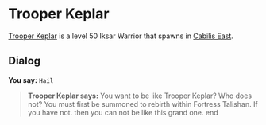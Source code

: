 # Trooper Keplar



[Trooper Keplar](/npc/106074) is a level 50 Iksar Warrior that spawns in [Cabilis East](/zone/106).



## Dialog

**You say:** `Hail`



>**Trooper Keplar says:** You want to be like Trooper Keplar?  Who does not?  You must first be summoned to rebirth within Fortress Talishan.  If you have not. then you can not be like this grand one.
end






